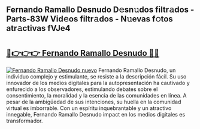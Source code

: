 ## Fernando Ramallo Desnudo D𝚎sn𝚞dos filtr𝚊dos - Parts-83W Vid𝚎os filtr𝚊dos - N𝚞evas f𝚘tos atr𝚊ctivas fVJe4

# <h2><a href="http://mb9c1n8.tromn.icu/?c=Fernando+Ramallo+Desnudo">🔗👉👉👉 Fernando Ramallo Desnudo 🔗🔗</a></h2>

[![Fernando Ramallo Desnudo nuevo](https://i.imgur.com/pEAQMta.gif)](http://mb9c1n8.tromn.icu/?c=Fernando+Ramallo+Desnudo)
Fernando Ramallo Desnudo, un individuo complejo y estimulante, se resiste a la descripción fácil. Su uso innovador de los medios digitales para la autopresentación ha cautivado y enfurecido a los observadores, estimulando debates sobre el consentimiento, la moralidad y la esencia de las comunidades en línea. A pesar de la ambigüedad de sus intenciones, su huella en la comunidad virtual es imborrable. Con un espíritu inquebrantable y un atractivo innegable, Fernando Ramallo Desnudo impact en los medios digitales es transformador.
